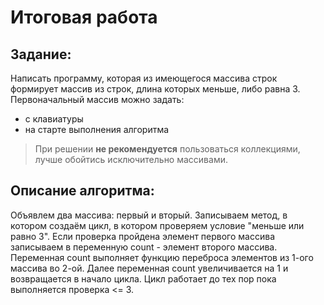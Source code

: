 # Итоговая работа
## Задание:
Написать программу, которая из имеющегося массива строк формирует массив из строк, длина которых меньше, либо равна 3.
Первоначальный массив можно задать:
* с клавиатуры
* на старте выполнения алгоритма
> При решении **не рекомендуется** пользоваться коллекциями, лучше обойтись исключительно массивами.
## Описание алгоритма:
Объявлем два массива: первый и вторый. Записываем метод, в котором создаём цикл, в котором проверяем условие "меньше или равно 3". Если проверка пройдена элемент первого массива записываем в переменную count - элемент второго массива. Переменная count выполняет функцию переброса элементов из 1-ого массива во 2-ой. Далее переменная count увеличивается на 1 и возвращается в начало цикла. Цикл работает до тех пор пока выполняется проверка <= 3.
